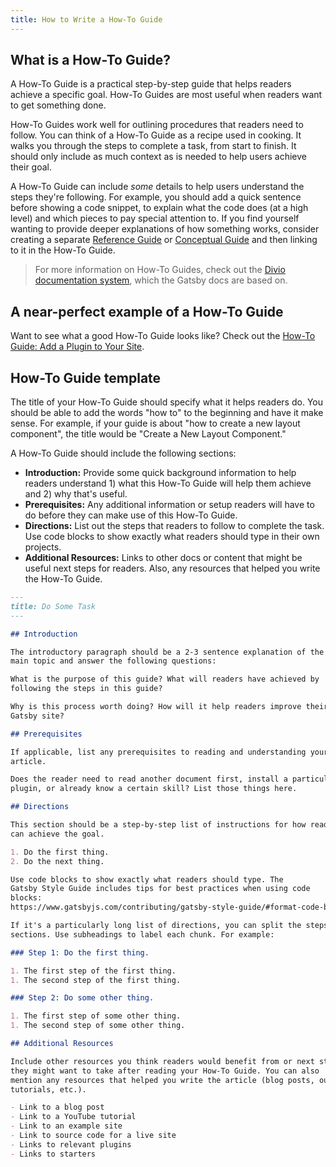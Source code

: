 ```yaml
---
title: How to Write a How-To Guide
---
```


## What is a How-To Guide?

A How-To Guide is a practical step-by-step guide that helps readers achieve a specific goal. How-To Guides are most useful when readers want to get something done.

How-To Guides work well for outlining procedures that readers need to follow. You can think of a How-To Guide as a recipe used in cooking. It walks you through the steps to complete a task, from start to finish. It should only include as much context as is needed to help users achieve their goal.

A How-To Guide can include _some_ details to help users understand the steps they're following. For example, you should add a quick sentence before showing a code snippet, to explain what the code does (at a high level) and which pieces to pay special attention to. If you find yourself wanting to provide deeper explanations of how something works, consider creating a separate [Reference Guide](/contributing/docs-contributions/how-to-write-a-reference-guide) or [Conceptual Guide](/contributing/docs-contributions/how-to-write-a-conceptual-guide) and then linking to it in the How-To Guide.

> For more information on How-To Guides, check out the [Divio documentation system](https://documentation.divio.com/how-to-guides/), which the Gatsby docs are based on.

## A near-perfect example of a How-To Guide

Want to see what a good How-To Guide looks like? Check out the [How-To Guide: Add a Plugin to Your Site](/docs/how-to/plugins-and-themes/using-a-plugin-in-your-site).

## How-To Guide template

The title of your How-To Guide should specify what it helps readers do. You should be able to add the words "how to" to the beginning and have it make sense. For example, if your guide is about "how to create a new layout component", the title would be "Create a New Layout Component."

A How-To Guide should include the following sections:

- **Introduction:** Provide some quick background information to help readers understand 1) what this How-To Guide will help them achieve and 2) why that's useful.
- **Prerequisites:** Any additional information or setup readers will have to do before they can make use of this How-To Guide.
- **Directions:** List out the steps that readers to follow to complete the task. Use code blocks to show exactly what readers should type in their own projects.
- **Additional Resources:** Links to other docs or content that might be useful next steps for readers. Also, any resources that helped you write the How-To Guide.

```markdown
---
title: Do Some Task
---

## Introduction

The introductory paragraph should be a 2-3 sentence explanation of the
main topic and answer the following questions:

What is the purpose of this guide? What will readers have achieved by
following the steps in this guide?

Why is this process worth doing? How will it help readers improve their
Gatsby site?

## Prerequisites

If applicable, list any prerequisites to reading and understanding your
article.

Does the reader need to read another document first, install a particular
plugin, or already know a certain skill? List those things here.

## Directions

This section should be a step-by-step list of instructions for how readers
can achieve the goal.

1. Do the first thing.
2. Do the next thing.

Use code blocks to show exactly what readers should type. The
Gatsby Style Guide includes tips for best practices when using code
blocks:
https://www.gatsbyjs.com/contributing/gatsby-style-guide/#format-code-blocks-inline-code-and-images

If it's a particularly long list of directions, you can split the steps into
sections. Use subheadings to label each chunk. For example:

### Step 1: Do the first thing.

1. The first step of the first thing.
1. The second step of the first thing.

### Step 2: Do some other thing.

1. The first step of some other thing.
1. The second step of some other thing.

## Additional Resources

Include other resources you think readers would benefit from or next steps
they might want to take after reading your How-To Guide. You can also
mention any resources that helped you write the article (blog posts, outside
tutorials, etc.).

- Link to a blog post
- Link to a YouTube tutorial
- Link to an example site
- Link to source code for a live site
- Links to relevant plugins
- Links to starters
```
